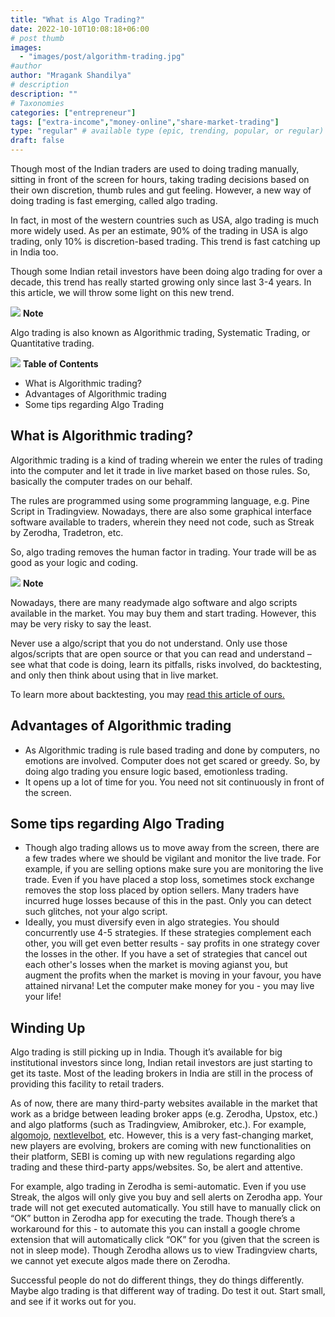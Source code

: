 ```yaml
---
title: "What is Algo Trading?"
date: 2022-10-10T10:08:18+06:00
# post thumb
images:
  - "images/post/algorithm-trading.jpg"
#author
author: "Mragank Shandilya"
# description
description: ""
# Taxonomies
categories: ["entrepreneur"]
tags: ["extra-income","money-online","share-market-trading"]
type: "regular" # available type (epic, trending, popular, or regular)
draft: false
---
```


Though most of the Indian traders are used to doing trading manually, sitting in front of the screen for hours, taking trading decisions based on their own discretion, thumb rules and gut feeling. However, a new way of doing trading is fast emerging, called algo trading. 

In fact, in most of the western countries such as USA, algo trading is much more widely used. As per an estimate, 90% of the trading in USA is algo trading, only 10% is discretion-based trading. This trend is fast catching up in India too. 

Though some Indian retail investors have been doing algo trading for over a decade, this trend has really started growing only since last 3-4 years. In this article, we will throw some light on this new trend. 

<div class="toc-mak">
  <img src="../../../images/pencil.png">
  <b>Note</b><br>

Algo trading is also known as Algorithmic trading, Systematic Trading, or Quantitative trading. 
</div>

<div class="toc-mak">
<img src="../../images/pencil.png">
<b>Table of Contents</b>
<ul>
<li>What is Algorithmic trading?</li>
<li>Advantages of Algorithmic trading</li>
<li>Some tips regarding Algo Trading</li>
</ul>
</div>

## What is Algorithmic trading?

Algorithmic trading is a kind of trading wherein we enter the rules of trading into the computer and let it trade in live market based on those rules. So, basically the computer trades on our behalf. 

The rules are programmed using some programming language, e.g. Pine Script in Tradingview. Nowadays, there are also some graphical interface software available to traders, wherein they need not code, such as Streak by Zerodha, Tradetron, etc. 

So, algo trading removes the human factor in trading. Your trade will be as good as your logic and coding. 

<div class="toc-mak">
  <img src="../../../images/pencil.png">
  <b>Note</b><br>

Nowadays, there are many readymade algo software and algo scripts available in the market. You may buy them and start trading. However, this may be very risky to say the least. 

Never use a algo/script that you do not understand. Only use those algos/scripts that are open source or that you can read and understand – see what that code is doing, learn its pitfalls, risks involved, do backtesting, and only then think about using that in live market. 

To learn more about backtesting, you may <a href="../how-to-do-backtesting-in-share-market" title="Backtesting" class="mak-link">read this article of ours.</a> 
</div>


## Advantages of Algorithmic trading

* As Algorithmic trading is rule based trading and done by computers, no emotions are involved. Computer does not get scared or greedy. So, by doing algo trading you ensure logic based, emotionless trading. 
* It opens up a lot of time for you. You need not sit continuously in front of the screen. 

## Some tips regarding Algo Trading

* Though algo trading allows us to move away from the screen, there are a few trades where we should be vigilant and monitor the live trade. For example, if you are selling options make sure you are monitoring the live trade. Even if you have placed a stop loss, sometimes stock exchange removes the stop loss placed by option sellers. Many traders have incurred huge losses because of this in the past. Only you can detect such glitches, not your algo script. 
* Ideally, you must diversify even in algo strategies. You should concurrently use 4-5 strategies. If these strategies complement each other, you will get even better results - say profits in one strategy cover the losses in the other. If you have a set of strategies that cancel out each other's losses when the market is moving agianst you, but augment the profits when the market is moving in your favour, you have attained nirvana! Let the computer make money for you - you may live your life!


## Winding Up

Algo trading is still picking up in India. Though it’s available for big institutional investors since long, Indian retail investors are just starting to get its taste. Most of the leading brokers in India are still in the process of providing this facility to retail traders. 

As of now, there are many third-party websites available in the market that work as a bridge between leading broker apps (e.g. Zerodha, Upstox, etc.) and algo platforms (such as Tradingview, Amibroker, etc.). For example, <a href="https://algomojo.com/" target="_blank" title="algomojo" class="mak-link">algomojo</a>, <a href="https://nextlevelbot.com" target="_blank" title="nextlevelbot" class="mak-link">nextlevelbot</a>, etc. However, this is a very fast-changing market, new players are evolving, brokers are coming with new functionalities on their platform, SEBI is coming up with new regulations regarding algo trading and these third-party apps/websites. So, be alert and attentive. 

For example, algo trading in Zerodha is semi-automatic. Even if you use Streak, the algos will only give you buy and sell alerts on Zerodha app. Your trade will not get executed automatically. You still have to manually click on “OK” button in Zerodha app for executing the trade. Though there’s a workaround for this - to automate this you can install a google chrome extension that will automatically click “OK” for you (given that the screen is not in sleep mode). Though Zerodha allows us to view Tradingview charts, we cannot yet execute algos made there on Zerodha. 

Successful people do not do different things, they do things differently. Maybe algo trading is that different way of trading. Do test it out. Start small, and see if it works out for you. 
